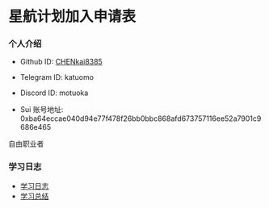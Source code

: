 # 星航计划加入申请表

### 个人介绍

- Github ID: [CHENkai8385](https://github.com/CHENkai8385)

- Telegram ID: katuomo

- Discord ID: motuoka

- Sui 账号地址: 0xba64eccae040d94e77f478f26bb0bbc868afd673757116ee52a7901c9686e465

自由职业者

### 学习日志

- [学习日志](journal.md)
- [学习总结](summary.md)
